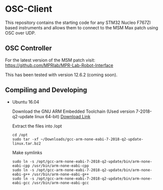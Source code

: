 # OSC-Client

This repository contains the starting code for any STM32 Nucleo F767ZI based instruments and allows them to connect to the MSM Max patch using OSC over UDP.

## OSC Controller

For the latest version of the MSM patch visit:
https://github.com/MPRlab/MPR-Lab-Robot-Interface

This has been tested with version 12.6.2 (coming soon).

## Compiling and Developing

 - Ubuntu 16.04

   Download the GNU ARM Embedded Toolchain
   (Used version 7-2018-q2-update linux 64-bit)
   [Download Link](https://developer.arm.com/open-source/gnu-toolchain/gnu-rm/downloads)
   
   Extract the files into /opt
   ```
   cd /opt
   sudo tar -xf ~/Downloads/gcc-arm-none-eabi-7-2018-q2-update-linux.tar.bz2 
   ```

   Make symlinks
   ```
   sudo ln -s /opt/gcc-arm-none-eabi-7-2018-q2-update/bin/arm-none-eabi-cpp /usr/bin/arm-none-eabi-cpp
   sudo ln -s /opt/gcc-arm-none-eabi-7-2018-q2-update/bin/arm-none-eabi-g++ /usr/bin/arm-none-eabi-g++
   sudo ln -s /opt/gcc-arm-none-eabi-7-2018-q2-update/bin/arm-none-eabi-gcc /usr/bin/arm-none-eabi-gcc
   ```